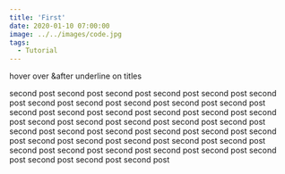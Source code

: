 ```yaml
---
title: 'First'
date: 2020-01-10 07:00:00
image: ../../images/code.jpg
tags:
  - Tutorial
---
```


<p>hover over &after underline on titles</p>
<p>
second post second post second post second post second post second post second post second post second post second post second post second post second post second post second post second post second post second post second post second post second post second post second post second post second post second post second post second post second post second post second post second post second post second post second post second post second post second post second post second post second post second post
</p>

